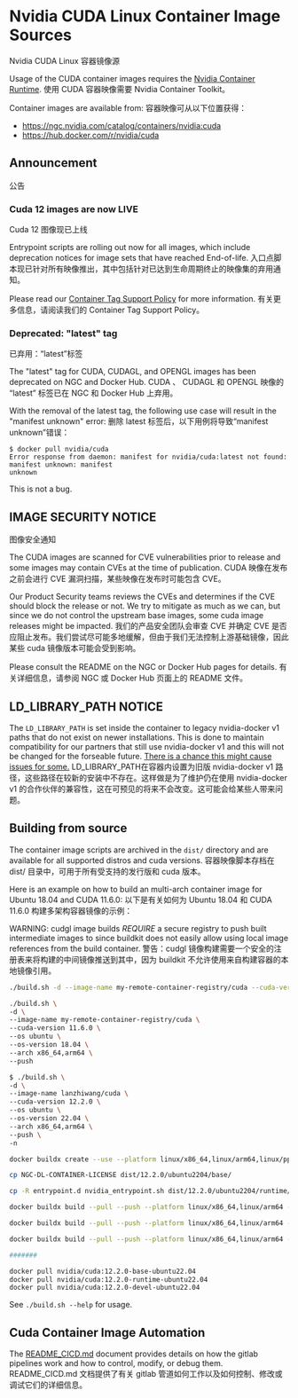 # Nvidia CUDA Linux Container Image Sources
Nvidia CUDA Linux 容器镜像源

Usage of the CUDA container images requires the [Nvidia Container Runtime](https://github.com/NVIDIA/nvidia-container-runtime).
使用 CUDA 容器映像需要 Nvidia Container Toolkit。

Container images are available from:
容器映像可从以下位置获得：

- https://ngc.nvidia.com/catalog/containers/nvidia:cuda
- https://hub.docker.com/r/nvidia/cuda

## Announcement
公告

### Cuda 12 images are now LIVE
Cuda 12 图像现已上线

Entrypoint scripts are rolling out now for all images, which include deprecation notices for image sets that have reached End-of-life.
入口点脚本现已针对所有映像推出，其中包括针对已达到生命周期终止的映像集的弃用通知。

Please read our [Container Tag Support Policy](https://gitlab.com/nvidia/container-images/cuda/-/blob/master/doc/support-policy.md) for more information.
有关更多信息，请阅读我们的 Container Tag Support Policy。

### Deprecated: "latest" tag
已弃用：“latest”标签

The "latest" tag for CUDA, CUDAGL, and OPENGL images has been deprecated on NGC and Docker Hub.
CUDA 、 CUDAGL 和 OPENGL 映像的 “latest” 标签已在 NGC 和 Docker Hub 上弃用。

With the removal of the latest tag, the following use case will result in the "manifest unknown"
error:
删除 latest 标签后，以下用例将导致“manifest unknown”错误：

```
$ docker pull nvidia/cuda
Error response from daemon: manifest for nvidia/cuda:latest not found: manifest unknown: manifest
unknown
```

This is not a bug.

## IMAGE SECURITY NOTICE
图像安全通知

The CUDA images are scanned for CVE vulnerabilities prior to release and some images may contain CVEs at the time of publication.
CUDA 映像在发布之前会进行 CVE 漏洞扫描，某些映像在发布时可能包含 CVE。

Our Product Security teams reviews the CVEs and determines if the CVE should block the release or not. We try to mitigate as much as we can, but since we do not control the upstream base images, some cuda image releases might be impacted.
我们的产品安全团队会审查 CVE 并确定 CVE 是否应阻止发布。我们尝试尽可能多地缓解，但由于我们无法控制上游基础镜像，因此某些 cuda 镜像版本可能会受到影响。

Please consult the README on the NGC or Docker Hub pages for details.
有关详细信息，请参阅 NGC 或 Docker Hub 页面上的 README 文件。

## LD_LIBRARY_PATH NOTICE

The `LD_LIBRARY_PATH` is set inside the container to legacy nvidia-docker v1 paths that do not exist on newer installations. This is done to maintain compatibility for our partners that still use nvidia-docker v1 and this will not be changed for the forseable future. [There is a chance this might cause issues for some.](https://gitlab.com/nvidia/container-images/cuda/-/issues/47)
LD_LIBRARY_PATH在容器内设置为旧版 nvidia-docker v1 路径，这些路径在较新的安装中不存在。这样做是为了维护仍在使用 nvidia-docker v1 的合作伙伴的兼容性，这在可预见的将来不会改变。这可能会给某些人带来问题。

## Building from source

The container image scripts are archived in the `dist/` directory and are available for all supported distros and cuda versions.
容器映像脚本存档在 dist/ 目录中，可用于所有受支持的发行版和 cuda 版本。

Here is an example on how to build an multi-arch container image for Ubuntu 18.04 and CUDA 11.6.0:
以下是有关如何为 Ubuntu 18.04 和 CUDA 11.6.0 构建多架构容器镜像的示例：

WARNING: cudgl image builds *REQUIRE* a secure registry to push built intermediate images to since buildkit does not easily allow using local image references from the build container.
警告：cudgl 镜像构建需要一个安全的注册表来将构建的中间镜像推送到其中，因为 buildkit 不允许使用来自构建容器的本地镜像引用。


```bash
./build.sh -d --image-name my-remote-container-registry/cuda --cuda-version 11.6.0 --os ubuntu --os-version 18.04 --arch x86_64,arm64 --push

./build.sh \
-d \
--image-name my-remote-container-registry/cuda \
--cuda-version 11.6.0 \
--os ubuntu \
--os-version 18.04 \
--arch x86_64,arm64 \
--push

$ ./build.sh \
-d \
--image-name lanzhiwang/cuda \
--cuda-version 12.2.0 \
--os ubuntu \
--os-version 22.04 \
--arch x86_64,arm64 \
--push \
-n

docker buildx create --use --platform linux/x86_64,linux/arm64,linux/ppc64le --driver-opt image=moby/buildkit:v0.10.3 --name cuda --node cuda

cp NGC-DL-CONTAINER-LICENSE dist/12.2.0/ubuntu2204/base/

cp -R entrypoint.d nvidia_entrypoint.sh dist/12.2.0/ubuntu2204/runtime/

docker buildx build --pull --push --platform linux/x86_64,linux/arm64 -t lanzhiwang/cuda:12.2.0-base-ubuntu22.04 dist/12.2.0/ubuntu2204/base

docker buildx build --pull --push --platform linux/x86_64,linux/arm64 -t lanzhiwang/cuda:12.2.0-runtime-ubuntu22.04 --build-arg IMAGE_NAME=lanzhiwang/cuda dist/12.2.0/ubuntu2204/runtime

docker buildx build --pull --push --platform linux/x86_64,linux/arm64 -t lanzhiwang/cuda:12.2.0-devel-ubuntu22.04 --build-arg IMAGE_NAME=lanzhiwang/cuda dist/12.2.0/ubuntu2204/devel

#######

docker pull nvidia/cuda:12.2.0-base-ubuntu22.04
docker pull nvidia/cuda:12.2.0-runtime-ubuntu22.04
docker pull nvidia/cuda:12.2.0-devel-ubuntu22.04

```

See `./build.sh --help` for usage.

## Cuda Container Image Automation

The [README_CICD.md](https://gitlab.com/nvidia/container-images/cuda/blob/master/README_CICD.md) document provides details on how the gitlab pipelines work and how to control, modify, or debug them.
README_CICD.md 文档提供了有关 gitlab 管道如何工作以及如何控制、修改或调试它们的详细信息。
